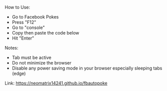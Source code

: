 How to Use:

- Go to Facebook Pokes
- Press "F12"
- Go to "console"
- Copy then paste the code below
- Hit "Enter"


Notes:

- Tab must be active
- Do not minimize the browser
- Disable any power saving mode in your browser especially sleeping tabs (edge)

Link: https://neomatrix14241.github.io/fbautopoke
